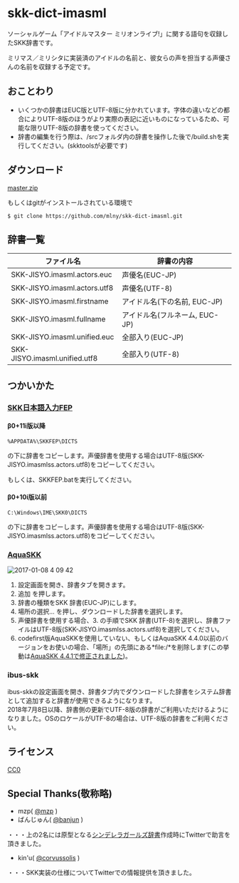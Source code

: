 # skk-dict-imasml

ソーシャルゲーム「アイドルマスター ミリオンライブ!」に関する語句を収録したSKK辞書です。

ミリマス／ミリシタに実装済のアイドルの名前と、彼女らの声を担当する声優さんの名前を収録する予定です。

## おことわり
* いくつかの辞書はEUC版とUTF-8版に分かれています。字体の違いなどの都合によりUTF-8版のほうがより実際の表記に近いものになっているため、可能な限りUTF-8版の辞書を使ってください。
* 辞書の編集を行う際は、/srcフォルダ内の辞書を操作した後で/build.shを実行してください。(skktoolsが必要です)

## ダウンロード
[master.zip](https://github.com/mlny/skk-dict-imasml/archive/master.zip)

もしくはgitがインストールされている環境で

```
$ git clone https://github.com/mlny/skk-dict-imasml.git
```

## 辞書一覧

|ファイル名                   |辞書の内容                     |
|-----------------------------|-------------------------------|
|SKK-JISYO.imasml.actors.euc  |声優名(EUC-JP)                 |
|SKK-JISYO.imasml.actors.utf8 |声優名(UTF-8)                  |
|SKK-JISYO.imasml.firstname   |アイドル名(下の名前, EUC-JP)   |
|SKK-JISYO.imasml.fullname    |アイドル名(フルネーム, EUC-JP) |
|SKK-JISYO.imasml.unified.euc |全部入り(EUC-JP)               |
|SKK-JISYO.imasml.unified.utf8|全部入り(UTF-8)                |

## つかいかた
### [SKK日本語入力FEP](http://coexe.web.fc2.com/programs.html)
#### β0+11i版以降
```
%APPDATA%\SKKFEP\DICTS
```
の下に辞書をコピーします。声優辞書を使用する場合はUTF-8版(SKK-JISYO.imasmlss.actors.utf8)をコピーしてください。

もしくは、SKKFEP.batを実行してください。

#### β0+10i版以前
```
C:\Windows\IME\SKK0\DICTS
```
の下に辞書をコピーします。声優辞書を使用する場合はUTF-8版(SKK-JISYO.imasmlss.actors.utf8)をコピーしてください。

### [AquaSKK](https://github.com/codefirst/aquaskk)
![2017-01-08 4 09 42](https://cloud.githubusercontent.com/assets/5173607/21744443/28e1fc28-d559-11e6-92cc-8a173416bdf0.png)

1. 設定画面を開き、辞書タブを開きます。
2. 追加 を押します。
3. 辞書の種類をSKK 辞書(EUC-JP)にします。
4. 場所の選択... を押し、ダウンロードした辞書を選択します。
5. 声優辞書を使用する場合、3. の手順でSKK 辞書(UTF-8)を選択し、辞書ファイルはUTF-8版(SKK-JISYO.imasmlss.actors.utf8)を選択してください。
6. codefirst版AquaSKKを使用していない、もしくはAquaSKK 4.4.0以前のバージョンをお使いの場合、「場所」の先頭にある*file:/*を削除します(この挙動は[AquaSKK 4.4.1で修正されました](https://github.com/codefirst/aquaskk/issues/55))。

### ibus-skk
ibus-skkの設定画面を開き、辞書タブ内でダウンロードした辞書をシステム辞書として追加すると辞書が使用できるようになります。  
2018年7月8日以降、辞書側の更新でUTF-8版の辞書がご利用いただけるようになりました。OSのロケールがUTF-8の場合は、UTF-8版の辞書をご利用ください。

## ライセンス
[CC0](https://creativecommons.org/publicdomain/zero/1.0/deed)  

## Special Thanks(敬称略)
* mzp( [@mzp](https://twitter.com/mzp) )
* ばんじゅん( [@banjun](https://twitter.com/banjun) )

・・・上の2名には原型となる[シンデレラガールズ辞書](https://github.com/mlny/skk-dict-imasmlss)作成時にTwitterで助言を頂きました。

* kin'u( [@corvussolis](https://twitter.com/corvussolis) )

・・・SKK実装の仕様についてTwitterでの情報提供を頂きました。
